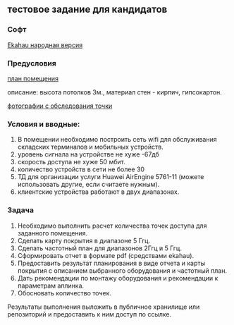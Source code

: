 ## тестовое задание для кандидатов

### Софт
[Ekahau народная версия](https://disk.yandex.ru/d/2uaA-Vhi289ScA)

### Предусловия

[план помещения](files/plan.jpg)

описание: высота потолков 3м., материал стен - кирпич, гипсокартон. 

[фотографии с обследования точки](files/)

### Условия и вводные:
1. В помещении необходимо построить сеть wifi для обслуживания складских терминалов и мобильных устройств.
2. уровень сигнала на устройстве не хуже -67дб
3. скорость доступа не хуже 50 мбит.
4. количество устройств в сети не более 30
5. ТД для организации услуги Huawei AirEngine 5761-11 (можете использовать другие, если считаете нужным).
6. клиентские устройства работают в двух диапазонах.

### Задача

1. Необходимо выполнить расчет количества точек доступа для заданного помещения.
2. Сделать карту покрытия в диапазоне 5 Ггц.
3. Сделать частотный план для диапазонов 2Ггц и 5 Ггц.
4. Сформировать отчет в формате pdf (средствами ekahau).
5. Предоставить результат планирования в виде отчета и карты покрытия с описанием выбранного оборудования и частотный план.
6. Дать рекомендации по монтажу оборудования и рекомендации к параметрам аплинка.
7. Обосновать количество точек.

Результаты выполнения выложить в публичное хранилище или репозиторий и предоставить к ним доступ по ссылке.

   


